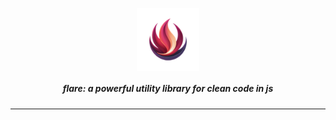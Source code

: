 <p align="center">
  <img align="center" width="20%" src="assets/logo.png" alt="logo"/>
  <h5 align="center">flare: a powerful utility library for clean code in js</h5>
</p>

---
